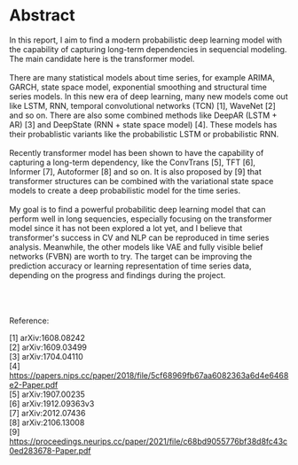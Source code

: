 # Abstract
In this report, I aim to find a modern probabilistic deep learning model with the capability of capturing long-term dependencies in sequencial modeling. The main candidate here is the transformer model. \
\
There are many statistical models about time series, for example ARIMA, GARCH, state space model, exponential smoothing and structural time series models. In this new era of deep learning, many new models come out like LSTM, RNN, temporal convolutional networks (TCN) [1], WaveNet [2] and so on. There are also some combined methods like DeepAR (LSTM + AR) [3] and DeepState (RNN + state space model) [4]. These models has their probablistic variants like the probabilistic LSTM or probabilistic RNN.\
\
Recently transformer model has been shown to have the capability of capturing a long-term dependency, like the ConvTrans [5], TFT [6], Informer [7], Autoformer [8] and so on. It is also proposed by [9] that transformer structures can be combined with the variational state space models to create a deep probabilistic model for the time series.\
\
My goal is to find a powerful probabilitic deep learning model that can perform well in long sequencies, especially focusing on the transformer model since it has not been explored a lot yet, and I believe that transformer's success in CV and NLP can be reproduced in time series analysis. Meanwhile, the other models like VAE and fully visible belief networks (FVBN) are worth to try. The target can be improving the prediction accuracy or learning representation of time series data, depending on the progress and findings during the project.





\
\
\
Reference:

[1] arXiv:1608.08242\
[2] arXiv:1609.03499\
[3] arXiv:1704.04110\
[4] https://papers.nips.cc/paper/2018/file/5cf68969fb67aa6082363a6d4e6468e2-Paper.pdf \
[5] arXiv:1907.00235\
[6] arXiv:1912.09363v3\
[7] arXiv:2012.07436\
[8] arXiv:2106.13008\
[9] https://proceedings.neurips.cc/paper/2021/file/c68bd9055776bf38d8fc43c0ed283678-Paper.pdf

